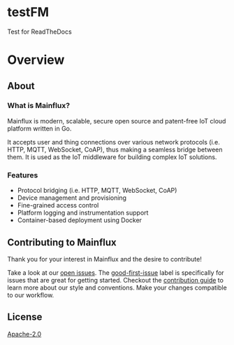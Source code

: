 # testFM
Test for ReadTheDocs

# Overview

## About

### What is Mainflux?

Mainflux is modern, scalable, secure open source and patent-free IoT cloud platform written in Go.

It accepts user and thing connections over various network protocols (i.e. HTTP,
MQTT, WebSocket, CoAP), thus making a seamless bridge between them. It is used as the IoT middleware
for building complex IoT solutions.

### Features

- Protocol bridging (i.e. HTTP, MQTT, WebSocket, CoAP)
- Device management and provisioning
- Fine-grained access control
- Platform logging and instrumentation support
- Container-based deployment using Docker

## Contributing to Mainflux

Thank you for your interest in Mainflux and the desire to contribute!

Take a look at our [open issues](https://github.com/mainflux/docs/issues). The [good-first-issue](https://github.com/mainflux/mainflux/labels/good-first-issue) label is specifically for issues that are great for getting started.
Checkout the [contribution guide](https://github.com/mainflux/mainflux/blob/master/CONTRIBUTING.md) to learn more about our style and conventions.
Make your changes compatible to our workflow.

## License
[Apache-2.0](https://github.com/mainflux/mainflux/blob/master/LICENSE)
